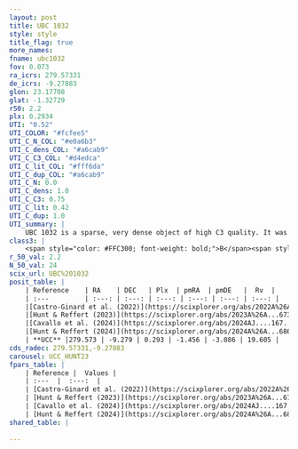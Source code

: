 ```yaml
---
layout: post
title: UBC 1032
style: style
title_flag: true
more_names: 
fname: ubc1032
fov: 0.073
ra_icrs: 279.57331
de_icrs: -9.27883
glon: 23.17708
glat: -1.32729
r50: 2.2
plx: 0.2934
UTI: "0.52"
UTI_COLOR: "#fcfee5"
UTI_C_N_COL: "#e0a6b3"
UTI_C_dens_COL: "#a6cab9"
UTI_C_C3_COL: "#d4edca"
UTI_C_lit_COL: "#fff6da"
UTI_C_dup_COL: "#a6cab9"
UTI_C_N: 0.0
UTI_C_dens: 1.0
UTI_C_C3: 0.75
UTI_C_lit: 0.42
UTI_C_dup: 1.0
UTI_summary: |
    UBC 1032 is a sparse, very dense object of high C3 quality. It was recently reported in the literature.<br><br><span style="color: #99180f; font-weight: bold;">Warning: </span>contains less than 25 stars with <i>P>0.5</i> estimated.
class3: |
    <span style="color: #FFC300; font-weight: bold;">B</span><span style="color: green; font-weight: bold;">A</span>
r_50_val: 2.2
N_50_val: 24
scix_url: UBC%201032
posit_table: |
    | Reference    | RA    | DEC   | Plx  | pmRA  | pmDE   |  Rv  |
    | :---         | :---: | :---: | :---: | :---: | :---: | :---: |
    |[Castro-Ginard et al. (2022)](https://scixplorer.org/abs/2022A%26A...661A.118C) | 279.57 | -9.27 | 0.29 | -1.47 | -3.1 | -- |
    |[Hunt & Reffert (2023)](https://scixplorer.org/abs/2023A%26A...673A.114H) | 279.575 | -9.274 | 0.29 | -1.435 | -3.05 | -- |
    |[Cavallo et al. (2024)](https://scixplorer.org/abs/2024AJ....167...12C) | 279.573 | -9.27 | 0.287 | -- | -- | -- |
    |[Hunt & Reffert (2024)](https://scixplorer.org/abs/2024A%26A...686A..42H) | 279.575 | -9.274 | 0.29 | -1.435 | -3.05 | -- |
    | **UCC** |279.573 | -9.279 | 0.293 | -1.456 | -3.086 | 19.605 | 
cds_radec: 279.57331,-9.27883
carousel: UCC_HUNT23
fpars_table: |
    | Reference |  Values |
    | :---  |  :---:  |
    | [Castro-Ginard et al. (2022)](https://scixplorer.org/abs/2022A%26A...661A.118C) | `AV=3.007, Dist=3600, logAge=7.513` |
    | [Hunt & Reffert (2023)](https://scixplorer.org/abs/2023A%26A...673A.114H) | `AV50=3.89, diffAV50=2.242, MOD50=12.472, logAge50=7.452` |
    | [Cavallo et al. (2024)](https://scixplorer.org/abs/2024AJ....167...12C) | `AV50=3.72, dMod50=12.18, logAge50=7.66, [Fe/H]50=-0.27` |
    | [Hunt & Reffert (2024)](https://scixplorer.org/abs/2024A%26A...686A..42H) | `MassJ=522.135` |
shared_table: |
    
---
```

